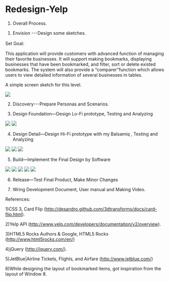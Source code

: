 Redesign-Yelp
=============
1.	Overall Process.

1) Envision ---Design some sketches. 

Set Goal:　

This application will provide customers with advanced function of managing their favorite businesses. It will support making bookmarks, displaying businesses that have been bookmarked, and filter, sort or delete existed bookmarks. The system will also provide a “comparer”function which allows users to view detailed information of several businesses in tables.

A simple screen sketch for this level.  

<img src="https://s3.amazonaws.com/js4153/1.png">

2) Discovery---Prepare Personas and Scenarios. 

3) Design Foundation—Design Lo-Fi prototype, Testing and Analyzing

<img src="https://s3.amazonaws.com/js4153/2.png">
<img src="https://s3.amazonaws.com/js4153/3.png">


4) Design Detail—Design Hi-Fi prototype with my Balsamiq , Testing and Analyzing 
<img src="https://s3.amazonaws.com/js4153/4.png">
<img src="https://s3.amazonaws.com/js4153/8.png">
<img src="https://s3.amazonaws.com/js4153/10.png">

5) Build—Implement the Final Design by Software

<img src="https://s3.amazonaws.com/js4153/11.png">
<img src="https://s3.amazonaws.com/js4153/12.png">
<img src="https://s3.amazonaws.com/js4153/13.png">
<img src="https://s3.amazonaws.com/js4153/14.png">
<img src="https://s3.amazonaws.com/js4153/15.png">

6) Release—Test Final Product, Make Minor Changes

7) Wring Development Document, User manual and Making Video. 


References: 


1)CSS 3, Card Flip (http://desandro.github.com/3dtransforms/docs/card-flip.html).

2)Yelp API (http://www.yelp.com/developers/documentation/v2/overview).

3)HTML5 Rocks Authors & Google, HTML5 Rocks (http://www.html5rocks.com/en/)

4)jQuery (http://jquery.com/).

5)JetBlue|Airline Tickets, Flights, and Airfare (http://www.jetblue.com/)

6)While designing the layout of bookmarked items, got inspiration from the layout of Window 8.
